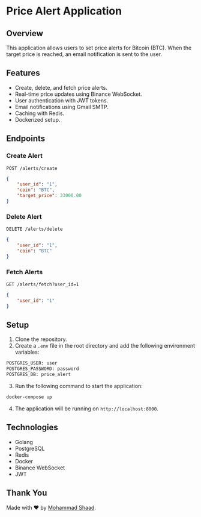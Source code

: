 # Price Alert Application

## Overview
This application allows users to set price alerts for Bitcoin (BTC). When the target price is reached, an email notification is sent to the user.

## Features
- Create, delete, and fetch price alerts.
- Real-time price updates using Binance WebSocket.
- User authentication with JWT tokens.
- Email notifications using Gmail SMTP.
- Caching with Redis.
- Dockerized setup.

## Endpoints
### Create Alert
`POST /alerts/create`
```json
{
    "user_id": "1",
    "coin": "BTC",
    "target_price": 33000.00
}
```

### Delete Alert
`DELETE /alerts/delete`
```json
{
    "user_id": "1",
    "coin": "BTC"
}
```

### Fetch Alerts
`GET /alerts/fetch?user_id=1`
```json
{
    "user_id": "1"
}
```

## Setup
1. Clone the repository.
2. Create a `.env` file in the root directory and add the following environment variables:
```bash
POSTGRES_USER: user
POSTGRES_PASSWORD: password
POSTGRES_DB: price_alert
```

3. Run the following command to start the application:
```bash
docker-compose up
```

4. The application will be running on `http://localhost:8000`.

## Technologies
- Golang
- PostgreSQL
- Redis
- Docker
- Binance WebSocket
- JWT

## Thank You
Made with ❤️ by [Mohammad Shaad](https://github.com/mohammadshaad).